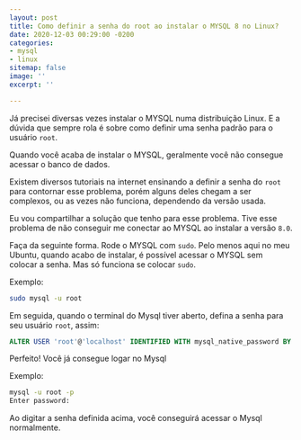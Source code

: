 ```yaml
---
layout: post
title: Como definir a senha do root ao instalar o MYSQL 8 no Linux?
date: 2020-12-03 00:29:00 -0200
categories:
- mysql
- linux
sitemap: false
image: ''
excerpt: ''

---
```

Já precisei diversas vezes instalar o MYSQL numa distribuição Linux. E a dúvida que sempre rola é sobre como definir uma senha padrão para o usuário `root`. 

Quando você acaba de instalar o MYSQL, geralmente você não consegue acessar o banco de dados.

Existem diversos tutoriais na internet ensinando a definir a senha do `root` para contornar esse problema, porém alguns deles chegam a ser complexos, ou as vezes não funciona, dependendo da versão usada.

Eu vou compartilhar a solução que tenho para esse problema. Tive esse problema de não conseguir me conectar ao MYSQL ao instalar a versão `8.0`. 

Faça da seguinte forma. Rode o MYSQL com `sudo`. Pelo menos aqui no meu Ubuntu, quando acabo de instalar, é possível acessar o MYSQL sem colocar a senha. Mas só funciona se colocar `sudo`.

Exemplo:

```bash
sudo mysql -u root
```

Em seguida, quando o terminal do Mysql tiver aberto, defina a senha para seu usuário `root`, assim:

```sql
ALTER USER 'root'@'localhost' IDENTIFIED WITH mysql_native_password BY 'sua_senha_aqui'
```

Perfeito! Você já consegue logar no Mysql

Exemplo:

```bash
mysql -u root -p
Enter password:
```

Ao digitar a senha definida acima, você conseguirá acessar o Mysql normalmente.
